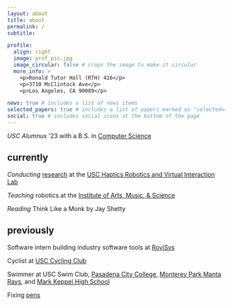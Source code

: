 ```yaml
---
layout: about
title: about
permalink: /
subtitle:

profile:
  align: right
  image: prof_pic.jpg
  image_circular: false # crops the image to make it circular
  more_info: >
    <p>Ronald Tutor Hall (RTH) 416</p>
    <p>3710 McClintock Ave</p>
    <p>Los Angeles, CA 90089</p>

news: true # includes a list of news items
selected_papers: true # includes a list of papers marked as "selected={true}"
social: true # includes social icons at the bottom of the page
---
```


_USC Alumnus_ '23 with a B.S. in [Computer Science](https://www.cs.usc.edu/)

## currently

_Conducting_ [research](https://bpb-us-e2.wpmucdn.com/sites.uci.edu/dist/2/5230/files/2023/09/64_SCR_23_Kenneth_Tiet.pdf) at the [USC Haptics Robotics and Virtual Interaction Lab](https://sites.usc.edu/culbertson/)

_Teaching_ robotics at the [Institute of Arts, Music, & Science](http://www.iams-usa.org/)

_Reading_ Think Like a Monk by Jay Shetty

## previously

Software intern building industry software tools at [RoviSys](https://www.rovisys.com)

Cyclist at [USC Cycling Club](https://usccycling.com/)

Swimmer at USC Swim Club, [Pasadena City College](https://pcclancers.com/sports/mswimdive/index), [Monterey Park Manta Rays](https://www.gomotionapp.com/team/campmr/page/home), and [Mark Keppel High School](https://www.mkhs.org/)

Fixing [pens](https://www.instagram.com/kayteepens/)
